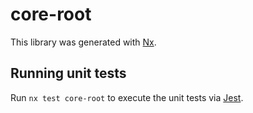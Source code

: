 # core-root

This library was generated with [Nx](https://nx.dev).

## Running unit tests

Run `nx test core-root` to execute the unit tests via [Jest](https://jestjs.io).

